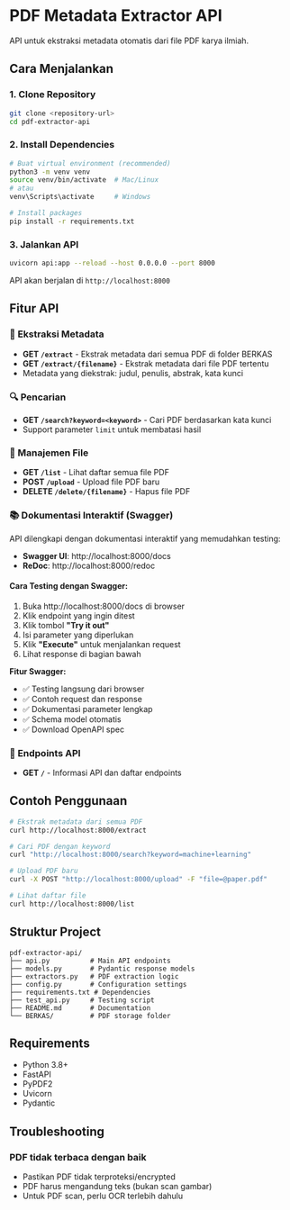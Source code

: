 # PDF Metadata Extractor API

API untuk ekstraksi metadata otomatis dari file PDF karya ilmiah.

## Cara Menjalankan

### 1. Clone Repository

```bash
git clone <repository-url>
cd pdf-extractor-api
```

### 2. Install Dependencies

```bash
# Buat virtual environment (recommended)
python3 -m venv venv
source venv/bin/activate  # Mac/Linux
# atau
venv\Scripts\activate     # Windows

# Install packages
pip install -r requirements.txt
```

### 3. Jalankan API

```bash
uvicorn api:app --reload --host 0.0.0.0 --port 8000
```

API akan berjalan di `http://localhost:8000`

## Fitur API

### 📄 Ekstraksi Metadata
- **GET `/extract`** - Ekstrak metadata dari semua PDF di folder BERKAS
- **GET `/extract/{filename}`** - Ekstrak metadata dari file PDF tertentu
- Metadata yang diekstrak: judul, penulis, abstrak, kata kunci

### 🔍 Pencarian
- **GET `/search?keyword=<keyword>`** - Cari PDF berdasarkan kata kunci
- Support parameter `limit` untuk membatasi hasil

### 📁 Manajemen File
- **GET `/list`** - Lihat daftar semua file PDF
- **POST `/upload`** - Upload file PDF baru
- **DELETE `/delete/{filename}`** - Hapus file PDF

### 📚 Dokumentasi Interaktif (Swagger)

API dilengkapi dengan dokumentasi interaktif yang memudahkan testing:

- **Swagger UI**: http://localhost:8000/docs
- **ReDoc**: http://localhost:8000/redoc

#### Cara Testing dengan Swagger:
1. Buka http://localhost:8000/docs di browser
2. Klik endpoint yang ingin ditest
3. Klik tombol **"Try it out"**
4. Isi parameter yang diperlukan
5. Klik **"Execute"** untuk menjalankan request
6. Lihat response di bagian bawah

**Fitur Swagger:**
- ✅ Testing langsung dari browser
- ✅ Contoh request dan response
- ✅ Dokumentasi parameter lengkap
- ✅ Schema model otomatis
- ✅ Download OpenAPI spec

### 🔗 Endpoints API
- **GET `/`** - Informasi API dan daftar endpoints

## Contoh Penggunaan

```bash
# Ekstrak metadata dari semua PDF
curl http://localhost:8000/extract

# Cari PDF dengan keyword
curl "http://localhost:8000/search?keyword=machine+learning"

# Upload PDF baru
curl -X POST "http://localhost:8000/upload" -F "file=@paper.pdf"

# Lihat daftar file
curl http://localhost:8000/list
```

## Struktur Project

```
pdf-extractor-api/
├── api.py          # Main API endpoints
├── models.py       # Pydantic response models  
├── extractors.py   # PDF extraction logic
├── config.py       # Configuration settings
├── requirements.txt # Dependencies
├── test_api.py     # Testing script
├── README.md       # Documentation
└── BERKAS/         # PDF storage folder
```

## Requirements

- Python 3.8+
- FastAPI
- PyPDF2  
- Uvicorn
- Pydantic

## Troubleshooting

### PDF tidak terbaca dengan baik
- Pastikan PDF tidak terproteksi/encrypted
- PDF harus mengandung teks (bukan scan gambar)
- Untuk PDF scan, perlu OCR terlebih dahulu